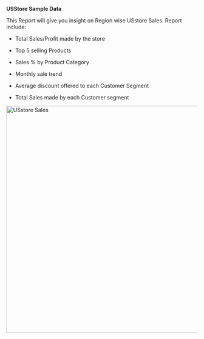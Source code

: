 **USStore Sample Data**

This Report will give you insight on Region wise USstore Sales. Report include:

- Total Sales/Profit made by the store

- Top 5 selling Products

- Sales % by Product Category

- Monthly sale trend

- Average discount offered to each Customer Segment

- Total Sales made by each Customer segment
<img width="599" alt="USstore Sales" src="https://user-images.githubusercontent.com/102052664/172637207-dffb0be7-b56a-45d8-a2ba-1a13037e042e.PNG">
